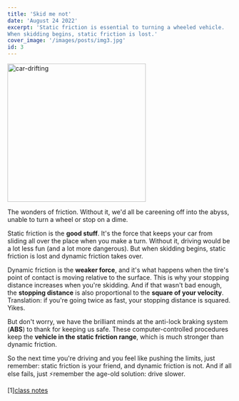 ```yaml
---
title: 'Skid me not'
date: 'August 24 2022'
excerpt: 'Static friction is essential to turning a wheeled vehicle.
When skidding begins, static friction is lost.'
cover_image: '/images/posts/img3.jpg'
id: 3
---
```


<img src='/images/posts/img3.jpg' width='310' alt='car-drifting' />

The wonders of friction. Without it, we'd all be careening off into the abyss, unable to turn a wheel or stop on a dime.

Static friction is the **good stuff**. It's the force that keeps your car from sliding all over the place when you make a turn. Without it, driving would be a lot less fun (and a lot more dangerous). But when skidding begins, static friction is lost and dynamic friction takes over.

Dynamic friction is the **weaker force**, and it's what happens when the tire's point of contact is moving relative to the surface. This is why your stopping distance increases when you're skidding. And if that wasn't bad enough, the **stopping distance** is also proportional to the **square of your velocity**. Translation: if you're going twice as fast, your stopping distance is squared. Yikes.

But don't worry, we have the brilliant minds at the anti-lock braking system (**ABS**) to thank for keeping us safe. These computer-controlled procedures keep the **vehicle in the static friction range**, which is much stronger than dynamic friction.

So the next time you're driving and you feel like pushing the limits, just remember: static friction is your friend, and dynamic friction is not. And if all else fails, just ⚡remember the age-old solution: drive slower.

[1][class notes](https://classnotes.org.in/class-8/friction/static-sliding-rolling-friction/#:~:text=In%20static%20friction%20the%20object%20is%20actually%20not,kept%20on%20the%20horizontal%20surface%20of%20a%20table.)
